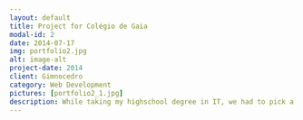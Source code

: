 ```yaml
---
layout: default
title: Project for Colégio de Gaia
modal-id: 2
date: 2014-07-17
img: portfolio2.jpg
alt: image-alt
project-date: 2014
client: Gimnocedro
category: Web Development
pictures: [portfolio2_1.jpg]
description: While taking my highschool degree in IT, we had to pick a project for a company, mine was that of a website directed at a local gym. This is the front-page.
---
```

